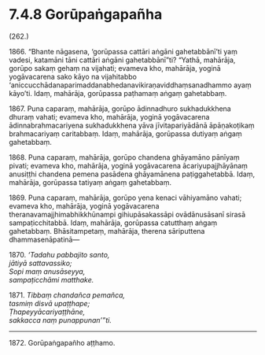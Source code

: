 # 7.4.8 Gorūpaṅgapañha

(262.)

1866\. “Bhante nāgasena, ‘gorūpassa cattāri aṅgāni gahetabbānī’ti yaṃ vadesi, katamāni tāni cattāri aṅgāni gahetabbānī”ti? “Yathā, mahārāja, gorūpo sakaṃ gehaṃ na vijahati; evameva kho, mahārāja, yoginā yogāvacarena sako kāyo na vijahitabbo ‘aniccucchādanaparimaddanabhedanavikiraṇaviddhaṃsanadhammo ayaṃ kāyo’ti. Idaṃ, mahārāja, gorūpassa paṭhamaṃ aṅgaṃ gahetabbaṃ.

1867\. Puna caparaṃ, mahārāja, gorūpo ādinnadhuro sukhadukkhena dhuraṃ vahati; evameva kho, mahārāja, yoginā yogāvacarena ādinnabrahmacariyena sukhadukkhena yāva jīvitapariyādānā āpāṇakoṭikaṃ brahmacariyaṃ caritabbaṃ. Idaṃ, mahārāja, gorūpassa dutiyaṃ aṅgaṃ gahetabbaṃ.

1868\. Puna caparaṃ, mahārāja, gorūpo chandena ghāyamāno pānīyaṃ pivati; evameva kho, mahārāja, yoginā yogāvacarena ācariyupajjhāyānaṃ anusiṭṭhi chandena pemena pasādena ghāyamānena paṭiggahetabbā. Idaṃ, mahārāja, gorūpassa tatiyaṃ aṅgaṃ gahetabbaṃ.

1869\. Puna caparaṃ, mahārāja, gorūpo yena kenaci vāhiyamāno vahati; evameva kho, mahārāja, yoginā yogāvacarena theranavamajjhimabhikkhūnampi gihiupāsakassāpi ovādānusāsanī sirasā sampaṭicchitabbā. Idaṃ, mahārāja, gorūpassa catutthaṃ aṅgaṃ gahetabbaṃ. Bhāsitampetaṃ, mahārāja, therena sāriputtena dhammasenāpatinā—

1870\. _‘Tadahu pabbajito santo,_  
_jātiyā sattavassiko;_  
_Sopi maṃ anusāseyya,_  
_sampaṭicchāmi matthake._  

1871\. _Tibbaṃ chandañca pemañca,_  
_tasmiṃ disvā upaṭṭhape;_  
_Ṭhapeyyācariyaṭṭhāne,_  
_sakkacca naṃ punappunan’”ti._  

---

1872\. Gorūpaṅgapañho aṭṭhamo.

